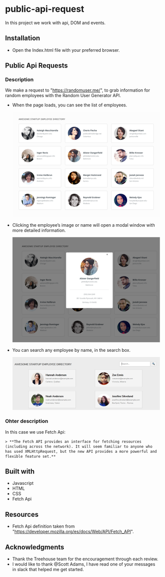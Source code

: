 # public-api-request

In this project we work with api, DOM and events.

## Installation

-   Open the Index.html file with your preferred browser.

## **Public Api Requests**

### Description

We make a request to "https://randomuser.me/", to grab information for random employees with the Random User Generator API.

-   When the page loads, you can see the list of employees.

    ![](/mockups/employee_directory.png)

-   Clicking the employee’s image or name will open a modal window with more detailed information.

    ![](/mockups/employee_overlay.png)

-   You can search any employee by name, in the search box.

    ![](/mockups/search.png)

### Ohter description

In this case we use Fetch Api:

    > **The Fetch API provides an interface for fetching resources (including across the network). It will seem familiar to anyone who has used XMLHttpRequest, but the new API provides a more powerful and flexible feature set.**

## Built with

-   Javascript
-   HTML
-   CSS
-   Fetch Api

## Resources

-   Fetch Api definition taken from "https://developer.mozilla.org/es/docs/Web/API/Fetch_API".

## Acknowledgments

-   Thank the Treehouse team for the encouragement through each review.
-   I would like to thank @Scott Adams, I have read one of your messages in slack that helped me get started.
